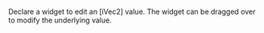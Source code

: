 Declare a widget to edit an [iVec2] value. The widget can be dragged over to modify the underlying value.